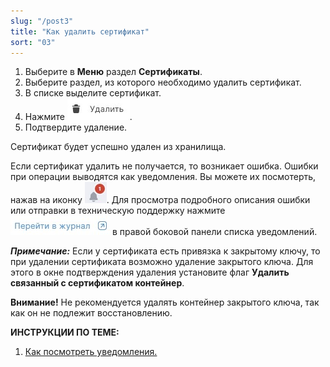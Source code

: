 ```yaml
---
slug: "/post3"
title: "Как удалить сертификат"
sort: "03"
---
```


1. Выберите в **Меню** раздел **Сертификаты**.
2. Выберите раздел, из которого необходимо удалить сертификат. 
3. В списке выделите сертификат.
4. Нажмите ![delete-button.jpg](./images/delete-button.jpg "Удалить").
5. Подтвердите удаление.

Сертификат будет успешно удален из хранилища.

Если сертификат удалить не получается, то возникает ошибка. Ошибки при операции выводятся как уведомления. Вы можете их посмотерть, нажав на иконку ![notifications-button.jpg](./images/notifications-button.jpg "События"). Для просмотра подробного описания ошибки или отправки в техническую поддержку нажмите ![to-log-button.jpg](./images/to-log-button.jpg "Перейти в журнал") в правой боковой панели списка уведомлений.

***Примечание:*** Если у сертификата есть привязка к закрытому ключу, то при удалении сертификата возможно удаление закрытого ключа. Для этого в окне подтверждения удаления установите флаг **Удалить связанный с сертификатом контейнер**. 

**Внимание!** Не рекомендуется удалять контейнер закрытого ключа, так как он не подлежит восстановлению.

**ИНСТРУКЦИИ ПО ТЕМЕ:**  
1. [Как посмотреть уведомления.](https://docs.cryptoarm.ru/05-v3.0-Beta/007-cryptoarm/notifications)